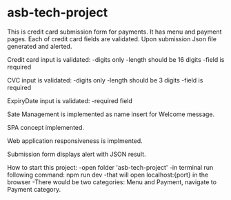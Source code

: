 # asb-tech-project

This is credit card submission form for payments. It has menu and payment pages. Each of credit card fields are validated. Upon submission Json file generated and alerted. 

Credit card input is validated:
  -digits only
  -length should be 16 digits
  -field is required 

CVC input is validated:
  -digits only
  -length should be 3 digits
  -field is required 

ExpiryDate input is validated:
  -required field

Sate Management is implemented as name insert for Welcome message.

SPA concept implemented.

Web application responsiveness is implmented.

Submission form displays alert with JSON result. 

How to start this project:
-open folder 'asb-tech-project'
-in terminal run following command: npm run dev
-that will open localhost:{port} in the browser 
-There would be two categories: Menu and Payment, navigate to Payment category.